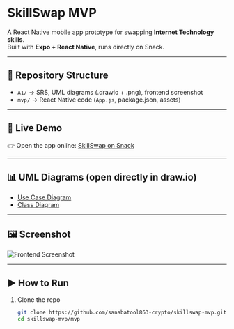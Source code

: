 # SkillSwap MVP

A React Native mobile app prototype for swapping **Internet Technology skills**.  
Built with **Expo + React Native**, runs directly on Snack.

---

## 📂 Repository Structure
- `A1/` → SRS, UML diagrams (.drawio + .png), frontend screenshot  
- `mvp/` → React Native code (`App.js`, package.json, assets)  

---

## 🚀 Live Demo
👉 Open the app online: [SkillSwap on Snack](https://snack.expo.dev/@sana-crypto/assignment1)

---

## 📊 UML Diagrams (open directly in draw.io)
- [Use Case Diagram](https://app.diagrams.net/?lightbox=1&edit=_blank&url=https://raw.githubusercontent.com/sanabatool863-crypto/skillswap-mvp/main/A1/UseCase.drawio)  
- [Class Diagram](https://app.diagrams.net/?lightbox=1&edit=_blank&url=https://raw.githubusercontent.com/sanabatool863-crypto/skillswap-mvp/main/A1/ClassDiagram.drawio)  

---

## 🖼️ Screenshot
![Frontend Screenshot](A1/Frontend.png)

---

## ▶️ How to Run
1. Clone the repo  
   ```bash
   git clone https://github.com/sanabatool863-crypto/skillswap-mvp.git
   cd skillswap-mvp/mvp
